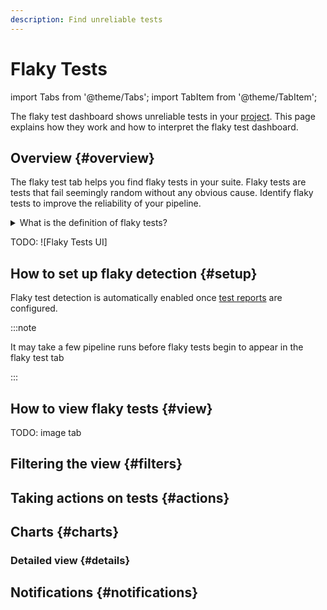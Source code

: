 ```yaml
---
description: Find unreliable tests
---
```


# Flaky Tests

import Tabs from '@theme/Tabs';
import TabItem from '@theme/TabItem';

The flaky test dashboard shows unreliable tests in your [project](./projects). This page explains how they work and how to interpret the flaky test dashboard.

## Overview {#overview}

The flaky test tab helps you find flaky tests in your suite. Flaky tests are tests that fail seemingly random without any obvious cause. Identify flaky tests to improve the reliability of your pipeline.

<details>
<summary>What is the definition of flaky tests?</summary>
<div>

A test is considered flaky when one of these conditions happen:

- The test produces different results for the same Git commit
- A passing test that begins to behave unreliably once merged into a branch

</div>
</details>

TODO: ![Flaky Tests UI]

## How to set up flaky detection {#setup}

Flaky test detection is automatically enabled once [test reports](./test-reports) are configured.

:::note 

It may take a few pipeline runs before flaky tests begin to appear in the flaky test tab

:::


## How to view flaky tests {#view}

TODO: image tab

## Filtering the view {#filters}

## Taking actions on tests {#actions}

## Charts {#charts}

### Detailed view {#details}

## Notifications {#notifications}



